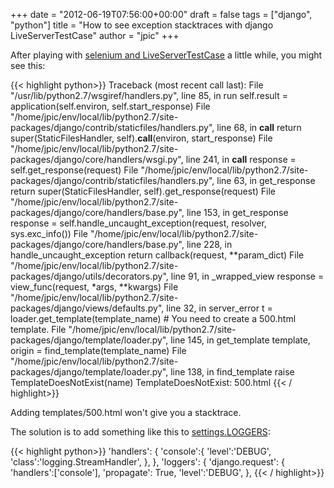 +++
date = "2012-06-19T07:56:00+00:00"
draft = false
tags = ["django", "python"]
title = "How to see exception stacktraces with django LiveServerTestCase"
author = "jpic"
+++

After playing with [selenium and LiveServerTestCase](https://docs.djangoproject.com/en/dev/topics/testing/?from=olddocs#live-test-server) a little while, you might
see this:


{{< highlight python>}}
    Traceback (most recent call last):
      File "/usr/lib/python2.7/wsgiref/handlers.py", line 85, in run
        self.result = application(self.environ, self.start_response)
      File "/home/jpic/env/local/lib/python2.7/site-packages/django/contrib/staticfiles/handlers.py", line 68, in __call__
        return super(StaticFilesHandler, self).__call__(environ, start_response)
      File "/home/jpic/env/local/lib/python2.7/site-packages/django/core/handlers/wsgi.py", line 241, in __call__
        response = self.get_response(request)
      File "/home/jpic/env/local/lib/python2.7/site-packages/django/contrib/staticfiles/handlers.py", line 63, in get_response
        return super(StaticFilesHandler, self).get_response(request)
      File "/home/jpic/env/local/lib/python2.7/site-packages/django/core/handlers/base.py", line 153, in get_response
        response = self.handle_uncaught_exception(request, resolver, sys.exc_info())
      File "/home/jpic/env/local/lib/python2.7/site-packages/django/core/handlers/base.py", line 228, in handle_uncaught_exception
        return callback(request, **param_dict)
      File "/home/jpic/env/local/lib/python2.7/site-packages/django/utils/decorators.py", line 91, in _wrapped_view
        response = view_func(request, *args, **kwargs)
      File "/home/jpic/env/local/lib/python2.7/site-packages/django/views/defaults.py", line 32, in server_error
        t = loader.get_template(template_name) # You need to create a 500.html template.
      File "/home/jpic/env/local/lib/python2.7/site-packages/django/template/loader.py", line 145, in get_template
        template, origin = find_template(template_name)
      File "/home/jpic/env/local/lib/python2.7/site-packages/django/template/loader.py", line 138, in find_template
        raise TemplateDoesNotExist(name)
    TemplateDoesNotExist: 500.html
{{< / highlight>}}


Adding templates/500.html won't give you a stacktrace.

The solution is to add something like this to [settings.LOGGERS](http://docs.djangoproject.com/en/dev/topics/logging):


{{< highlight python>}}
    'handlers': {
        'console':{
            'level':'DEBUG',
            'class':'logging.StreamHandler',
        },
    },
    'loggers': {
        'django.request': {
            'handlers':['console'],
            'propagate': True,
            'level':'DEBUG',
        },
{{< / highlight>}}

